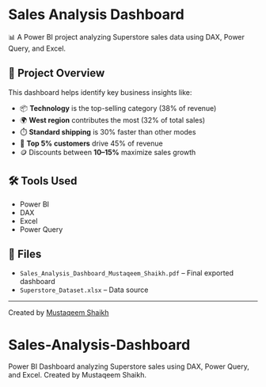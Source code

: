 # Sales Analysis Dashboard

📊 A Power BI project analyzing Superstore sales data using DAX, Power Query, and Excel.

## 🚀 Project Overview

This dashboard helps identify key business insights like:
- 📦 **Technology** is the top-selling category (38% of revenue)
- 🌍 **West region** contributes the most (32% of total sales)
- ⏱️ **Standard shipping** is 30% faster than other modes
- 🎯 **Top 5% customers** drive 45% of revenue
- 🪙 Discounts between **10–15%** maximize sales growth

## 🛠 Tools Used
- Power BI
- DAX
- Excel
- Power Query

## 📂 Files
- `Sales_Analysis_Dashboard_Mustaqeem_Shaikh.pdf` – Final exported dashboard
- `Superstore_Dataset.xlsx` – Data source

---

Created by [Mustaqeem Shaikh](https://www.linkedin.com/in/mustaqeemshaikh3313)
# Sales-Analysis-Dashboard
Power BI Dashboard analyzing Superstore sales using DAX, Power Query, and Excel. Created by Mustaqeem Shaikh.
